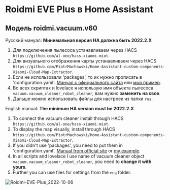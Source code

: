 # Roidmi EVE Plus в Home Assistant
## Модель roidmi.vacuum.v60
Русский мануал:
**Минимальная версия HA должна быть 2022.2.X**
1. Для подключения пылесоса устанавливаем через HACS `https://github.com/al-one/hass-xiaomi-miot`.
2. Для визуального отображения карты устанавливаем через HACS `https://github.com/PiotrMachowski/Home-Assistant-custom-components-Xiaomi-Cloud-Map-Extractor`.
3. Если не использовали 'packages', то их нужно прописать в 'configuration.yaml'. [Мануал с официального сайта](https://www.home-assistant.io/docs/configuration/packages/) или [мой пример](https://github.com/poisondima/Roidmi-EVE-Plus/issues/3#issuecomment-1030576544).
4. Во всех скриптах и lovelace я использую имя объекта пылесоса `vacuum.vacuum_cleaner_robot_cleaner`, вам нужно **заменить на свое**.
5. Дальше можно использовать файлы для настроек из папки `rus`.


English manual:
**The minimum HA version must be 2022.2.X**
1. To connect the vacuum cleaner install through HACS `https://github.com/al-one/hass-xiaomi-miot`.
2. To display the map visually, install through HACS `https://github.com/PiotrMachowski/Home-Assistant-custom-components-Xiaomi-Cloud-Map-Extractor`.
3. If you didn't use 'packages', you need to put them in 'configuration.yaml'. [Manual from official site](https://www.home-assistant.io/docs/configuration/packages/) or [my example](https://github.com/poisondima/Roidmi-EVE-Plus/issues/3#issuecomment-1030576544).
4. In all scripts and lovelace I use name of vacuum cleaner object `vacuum.vacuum_cleaner_robot_cleaner`, you need to **change it with yours**.
5. Further you can use files for settings from the `eng` folder.

![Roidmi-EVE-Plus_2022-10-06](https://user-images.githubusercontent.com/39500249/194393400-d733bd17-01e7-4614-84f4-5b97113fb6d7.png)

